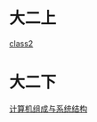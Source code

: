 
# 大二上

[class2](d2x/szljdl/ppt/class2.pptx)






# 大二下

[计算机组成与系统结构](./d2x/计算机组成与系统结构/csapp.md)





